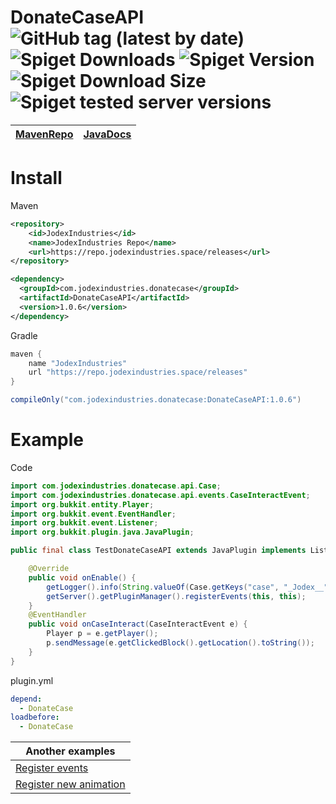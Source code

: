 # DonateCaseAPI ![GitHub tag (latest by date)](https://repo.jodexindustries.space/api/badge/latest/releases/com/jodexindustries/donatecase/DonateCaseAPI?color=40c14a&name=DonateCaseAPI&prefix=v) ![Spiget Downloads](https://img.shields.io/spiget/downloads/106701?label=Spigot%20downloads) ![Spiget Version](https://img.shields.io/spiget/version/106701?label=DonateCase) ![Spiget Download Size](https://img.shields.io/spiget/download-size/106701) ![Spiget tested server versions](https://img.shields.io/spiget/tested-versions/106701)

| [MavenRepo](https://repo.jodexindustries.space/#/releases/com/jodexindustries/donatecase/DonateCaseAPI/1.0.6) | [JavaDocs](https://repo.jodexindustries.space/javadoc/releases/com/jodexindustries/donatecase/DonateCaseAPI/1.0.6) |
|---------------------------------------------------------------------------------------------------------------|--------------------------------------------------------------------------------------------------------------------|


# Install
Maven
```xml
<repository>
    <id>JodexIndustries</id>
    <name>JodexIndustries Repo</name>
    <url>https://repo.jodexindustries.space/releases</url>
</repository>

<dependency>
  <groupId>com.jodexindustries.donatecase</groupId>
  <artifactId>DonateCaseAPI</artifactId>
  <version>1.0.6</version>
</dependency>
```
Gradle
```gradle
maven {
    name "JodexIndustries"
    url "https://repo.jodexindustries.space/releases"
}

compileOnly("com.jodexindustries.donatecase:DonateCaseAPI:1.0.6")
```
# Example
Code
```java
import com.jodexindustries.donatecase.api.Case;
import com.jodexindustries.donatecase.api.events.CaseInteractEvent;
import org.bukkit.entity.Player;
import org.bukkit.event.EventHandler;
import org.bukkit.event.Listener;
import org.bukkit.plugin.java.JavaPlugin;

public final class TestDonateCaseAPI extends JavaPlugin implements Listener {

    @Override
    public void onEnable() {
        getLogger().info(String.valueOf(Case.getKeys("case", "_Jodex__")));
        getServer().getPluginManager().registerEvents(this, this);
    }
    @EventHandler
    public void onCaseInteract(CaseInteractEvent e) {
        Player p = e.getPlayer();
        p.sendMessage(e.getClickedBlock().getLocation().toString());
    }
}

```

plugin.yml
```yaml
depend:
  - DonateCase
loadbefore:
  - DonateCase
```
| Another examples                               |
|------------------------------------------------|
| [Register events](./wiki/Events.MD)            |
| [Register new animation](./wiki/Animations.MD) |